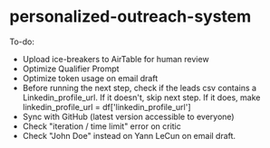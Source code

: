 # personalized-outreach-system

To-do:
- Upload ice-breakers to AirTable for human review
- Optimize Qualifier Prompt
- Optimize token usage on email draft
-  Before running the next step, check if the leads csv contains a Linkedin_profile_url. If it doesn't, skip next step. If it does, make linkedin_profile_url = df['linkedin_profile_url']
- Sync with GitHub (latest version accessible to everyone)
- Check "iteration / time limit" error on critic
- Check "John Doe" instead on Yann LeCun on email draft.
